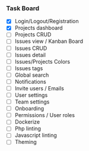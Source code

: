 ### Task Board

-   [x] Login/Logout/Registration
-   [x] Projects dashboard
-   [ ] Projects CRUD
-   [ ] Issues view / Kanban Board
-   [ ] Issues CRUD
-   [ ] Issues detail
-   [ ] Issues/Projects Colors
-   [ ] Issues tags
-   [ ] Global search
-   [ ] Notifications
-   [ ] Invite users / Emails
-   [ ] User settings
-   [ ] Team settings
-   [ ] Onboarding
-   [ ] Permissions / User roles
-   [ ] Dockerize
-   [ ] Php linting
-   [ ] Javascript linting
-   [ ] Theming
